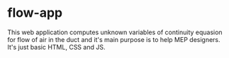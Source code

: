# flow-app

This web application computes unknown variables of continuity equasion for flow of air in the duct and it's main purpose is to help MEP designers. It's just basic HTML, CSS and JS.
